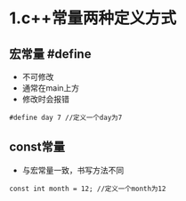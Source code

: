 # 1.c++常量两种定义方式

## 宏常量 #define&#x20;

* 不可修改
* 通常在main上方
* 修改时会报错



```
#define day 7 //定义一个day为7
```

## const常量

* 与宏常量一致，书写方法不同

```
const int month = 12; //定义一个month为12
```
